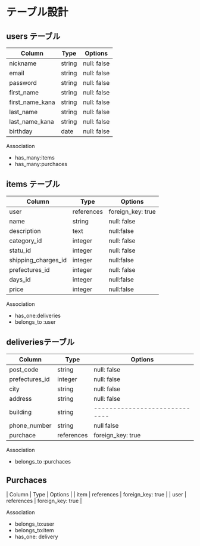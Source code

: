 

# テーブル設計

## users テーブル

| Column         | Type   | Options     |
| --------       | ------ | ----------- |
| nickname       | string | null: false |
| email          | string | null: false |
| password       | string | null: false |
| first_name     | string | null: false |
| first_name_kana| string | null: false |
| last_name      | string | null: false |
|last_name_kana  | string | null: false |
| birthday       | date   | null: false |

Association

 - has_many:items
 - has_many:purchaces
 

## items テーブル

| Column             | Type      | Options           |
| ------             | ------    | -----------       |
| user               | references| foreign_key: true |
|name                |string     | null: false       |
|description         | text      |null:false         |
|category_id         |integer    | null: false       |
|statu_id            | integer   |null: false        |
|shipping_charges_id |integer    |null:false         |
|prefectures_id      | integer   | null: false       |
|days_id             |integer    | null:false        |
|price               | integer   | null:false        |


Association

- has_one:deliveries
- belongs_to :user


##  deliveriesテーブル


| Column         | Type       | Options                        |
| ------         | ---------- | ------------------------------ |
| post_code      | string     | null: false                    |
| prefectures_id | integer    | null: false                    |
|city            | string     | null: false                    |
|address         | string     | null: false                    |
|building        | string     | -----------------------------  |
|phone_number    | string     | null false                     |
|purchace        | references | foreign_key: true              |

 Association

 - belongs_to :purchaces


## Purchaces
| Column      | Type       | Options                        |
| item        | references | foreign_key: true              |
| user        | references | foreign_key: true              |

Association

- belongs_to:user
- belongs_to:item
- has_one: delivery
